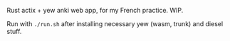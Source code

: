 Rust actix + yew anki web app, for my French practice. WIP.

Run with `./run.sh` after installing necessary yew (wasm, trunk) and diesel stuff.
